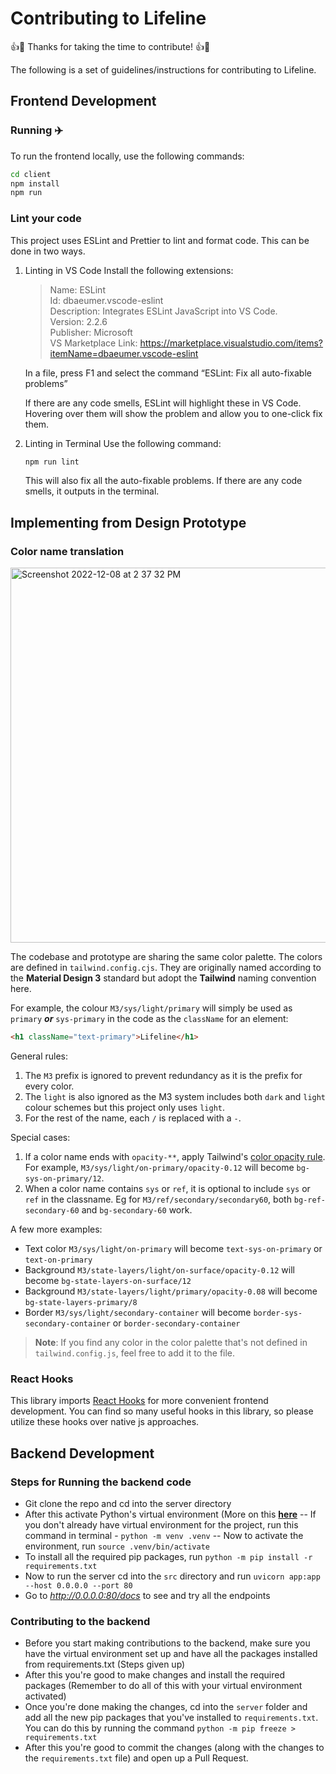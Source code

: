 # Contributing to Lifeline

:+1::tada: Thanks for taking the time to contribute! :+1::tada:

The following is a set of guidelines/instructions for contributing to Lifeline.


## Frontend Development

### Running :airplane:
To run the frontend locally, use the following commands:
```bash
cd client
npm install
npm run
```

### Lint your code 
This project uses ESLint and Prettier to lint and format code. This can be done in two ways.

1. Linting in VS Code
    Install the following extensions:

    > Name: ESLint   
    > Id: dbaeumer.vscode-eslint     
    > Description: Integrates ESLint JavaScript into VS Code.     
    > Version: 2.2.6    
    > Publisher: Microsoft      
    > VS Marketplace Link: https://marketplace.visualstudio.com/items?itemName=dbaeumer.vscode-eslint

    In a file, press F1 and select the command “ESLint: Fix all auto-fixable problems”
    
    If there are any code smells, ESLint will highlight these in VS Code. Hovering over them will show the problem and allow you to one-click fix them.

2. Linting in Terminal
    Use the following command:
    ```bash
    npm run lint
    ```

    This will also fix all the auto-fixable problems. If there are any code smells, it outputs in the terminal.


## Implementing from Design Prototype


### Color name translation

<img width="600" alt="Screenshot 2022-12-08 at 2 37 32 PM" src="https://user-images.githubusercontent.com/20573623/206572750-cf2218f8-5f7f-44b7-8aad-7366edac537b.png">

The codebase and prototype are sharing the same color palette. The colors are defined in `tailwind.config.cjs`.
They are originally named according to the **Material Design 3** standard but adopt the **Tailwind** naming convention here.

For example, the colour `M3/sys/light/primary` will simply be used as `primary`  ***or***  `sys-primary` in the code as the `className` for an element:
```html
<h1 className="text-primary">Lifeline</h1>
```


General rules:
1. The `M3` prefix is ignored to prevent redundancy as it is the prefix for every color.
2. The `light` is also ignored as the M3 system includes both `dark` and `light` colour schemes but this project only uses `light`.
3. For the rest of the name, each `/` is replaced with a `-`. 

Special cases:
1. If a color name ends with `opacity-**`, apply Tailwind's [color opacity rule](https://tailwindcss.com/docs/text-color#changing-the-opacity). For example, `M3/sys/light/on-primary/opacity-0.12` will become `bg-sys-on-primary/12`.
2. When a color name contains `sys` or `ref`, it is optional to include `sys` or `ref` in the classname. Eg for `M3/ref/secondary/secondary60`, both `bg-ref-secondary-60` and `bg-secondary-60` work.

A few more examples:
- Text color `M3/sys/light/on-primary` will become `text-sys-on-primary` or `text-on-primary`
- Background `M3/state-layers/light/on-surface/opacity-0.12` will become `bg-state-layers-on-surface/12`
- Background `M3/state-layers/light/primary/opacity-0.08` will become `bg-state-layers-primary/8`
- Border `M3/sys/light/secondary-container` will become `border-sys-secondary-container` or `border-secondary-container`

> **Note**: If you find any color in the color palette that's not defined in `tailwind.config.js`, feel free to add it to the file.


### React Hooks

This library imports [React Hooks](https://github.com/streamich/react-use) for more convenient frontend development. You can find so many useful hooks in this library, so please utilize these hooks over native js approaches. 


## Backend Development 

### Steps for Running the backend code
 
- Git clone the repo and cd into the server directory
- After this activate Python's virtual environment (More on this **[here](https://towardsdatascience.com/virtual-environments-104c62d48c54)**
-- If you don't already have virtual environment for the project, run this command in terminal - ```python -m venv .venv```
-- Now to activate the environment, run  ```source .venv/bin/activate```
- To install all the required pip packages, run ```python -m pip install -r requirements.txt```
- Now to run the server cd into the `src` directory and run  ```uvicorn app:app --host 0.0.0.0 --port 80```
- Go to *http://0.0.0.0:80/docs* to see and try all the endpoints

### Contributing to the backend

- Before you start making contributions to the backend, make sure you have the virtual environment set up and have all the packages installed from requirements.txt (Steps given up)
- After this you're good to make changes and install the required packages (Remember to do all of this with your virtual environment activated)
- Once you're done making the changes, cd into the `server` folder and  add all the new pip packages that you've installed to `requirements.txt`. You can do this by running the command `python -m pip freeze > requirements.txt`
- After this you're good to commit the changes (along with the changes to the `requirements.txt` file) and open up a Pull Request.
